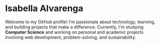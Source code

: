 # Isabella Alvarenga 
Welcome to my GitHub profile! I'm passionate about technology, learning, and building projects that make a difference. Currently, I'm studying **Computer Science** and working on personal and academic projects involving web development, problem-solving, and sustainability.

<!--
**alvarenga-io/alvarenga-io** is a ✨ _special_ ✨ repository because its `README.md` (this file) appears on your GitHub profile.

Here are some ideas to get you started:

- 🔭 I’m currently working on ...
- 🌱 I’m currently learning ...
- 👯 I’m looking to collaborate on ...
- 🤔 I’m looking for help with ...
- 💬 Ask me about ...
- 📫 How to reach me: ...
- 😄 Pronouns: ...
- ⚡ Fun fact: ...
-->
